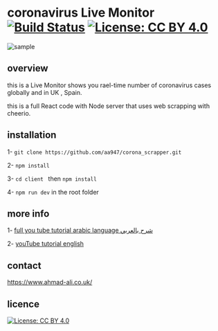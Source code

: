 # coronavirus Live Monitor [![Build Status](https://travis-ci.org/aa947/corona_scrapper.svg?branch=master)](https://travis-ci.org/aa947/corona_scrapper)  [![License: CC BY 4.0](https://img.shields.io/badge/License-CC%20BY%204.0-lightgrey.svg)](https://creativecommons.org/licenses/by/4.0/)  

![sample](https://i.imgur.com/4QmQW0L.png)

## overview
 this is a Live Monitor shows you rael-time number of coronavirus cases globally and in UK , Spain.

 this is a full React code with Node server that uses web scrapping with cheerio.



## installation 
 1- `git clone https://github.com/aa947/corona_scrapper.git `

 2- `npm install`

 3- `cd client ` then `npm install`

 4- `npm run dev` in the root folder
 
 ## more info 
 1- [full you tube tutorial arabic language شرح بالعربي](https://www.youtube.com/playlist?list=PLrMI74uzoMfmHqfyikZbCWh-HUW3i89Cn)

 2- [youTube tutorial english](https://www.youtube.com/playlist?list=PLrMI74uzoMflFfag4AZO1cAFi90WUdTcZ)
 
 ## contact
 https://www.ahmad-ali.co.uk/
 
 ## licence 
 [![License: CC BY 4.0](https://licensebuttons.net/l/by/4.0/80x15.png)](https://creativecommons.org/licenses/by/4.0/)
